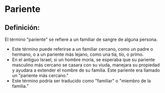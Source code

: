 # Pariente

## Definición: 

El término "pariente" se refiere a un familiar de sangre de alguna persona.

* Este término puede referirse a un familiar cercano, como un padre o hermano, o a un pariente más lejano, como una tía, tío, o primo.
* En el antiguo Israel, si un hombre moría, se esperaba que su pariente masculino más cercano se casara con su viuda, manejara su propiedad y ayudara a extender el nombre de su familia. Este pariente era llamado un "pariente más cercano."
* Este término podría ser traducido como "familiar" o "miembro de la familia."

